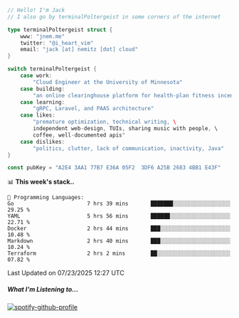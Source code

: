 ```go
// Hello! I'm Jack
// I also go by terminalPoltergeist in some corners of the internet

type terminalPoltergeist struct {
    www: "jnem.me"
    twitter: "@i_heart_vim"
    email: "jack [at] nemitz [dot] cloud"
}

switch terminalPoltergeist {
    case work:
        "Cloud Engineer at the University of Minnesota"
    case building:
        "an online clearinghouse platform for health-plan fitness incentive programs"
    case learning:
        "gRPC, Laravel, and PAAS architecture"
    case likes:
        "premature optimization, technical writing, \
        independent web-design, TUIs, sharing music with people, \
        coffee, well-documented apis"
    case dislikes:
        "politics, clutter, lack of communication, inactivity, Java"
}

const pubKey = "A2E4 3AA1 77B7 E36A 05F2  3DF6 A25B 2683 4BB1 E43F"
```

<!--START_SECTION:waka-->
📊 **This week's stack..** 

```text
💬 Programming Languages: 
Go                       7 hrs 39 mins       ███████░░░░░░░░░░░░░░░░░░   29.25 % 
YAML                     5 hrs 56 mins       ██████░░░░░░░░░░░░░░░░░░░   22.71 % 
Docker                   2 hrs 44 mins       ███░░░░░░░░░░░░░░░░░░░░░░   10.48 % 
Markdown                 2 hrs 40 mins       ███░░░░░░░░░░░░░░░░░░░░░░   10.24 % 
Terraform                2 hrs 2 mins        ██░░░░░░░░░░░░░░░░░░░░░░░   07.82 % 
```


 Last Updated on 07/23/2025 12:27 UTC
<!--END_SECTION:waka-->

##### What I'm Listening to...

[![spotify-github-profile](https://jnem.me/listening-item?maxAge=2592000)](https://jnem.me/listening)
